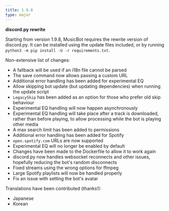 ```yaml
---
title: 1.9.8
type: major
---
```


**discord.py rewrite**

Starting from version 1.9.8, MusicBot requires the rewrite version of discord.py. It can be installed using the update files included, or by running `python3 -m pip install -U -r requirements.txt`.

Non-extensive list of changes:

* A fallback will be used if an i18n file cannot be parsed
* The save command now allows passing a custom URL
* Additional error handling has been added for experimental EQ
* Allow skipping bot update (but updating dependencies) when running the update script
* `LegacySkip` has been added as an option for those who prefer old skip behaviour
* Experimental EQ handling will now happen asynchronously
* Experimental EQ handling will take place after a track is downloaded, rather than before playing, to allow processing while the bot is playing other media
* A max search limit has been added to permissions
* Additional error handling has been added for Spotify
* `open.spotify.com` URLs are now supported
* Experimental EQ will no longer be enabled by default
* Changes have been made to the Dockerfile to allow it to work again
* discord.py now handles websocket reconnects and other issues, hopefully reducing the bot's random disconnects
* Fixed streams using the wrong options for ffmpeg
* Large Spotify playlists will now be handled properly
* Fix an issue with setting the bot's avatar

Translations have been contributed (thanks!):

* Japanese
* Korean